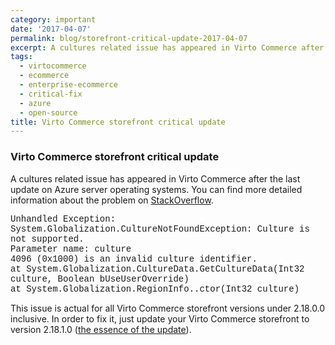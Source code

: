 ```yaml
---
category: important
date: '2017-04-07'
permalink: blog/storefront-critical-update-2017-04-07
excerpt: A cultures related issue has appeared in Virto Commerce after the last update on Azure server operating systems. This article describes how to fix this issue.
tags:
  - virtocommerce
  - ecommerce
  - enterprise-ecommerce
  - critical-fix
  - azure
  - open-source
title: Virto Commerce storefront critical update
---
```

### Virto Commerce storefront critical update

A cultures related issue has appeared in Virto Commerce after the last update on Azure server operating systems. You can find more detailed information about the problem on <a href="http://stackoverflow.com/questions/41851613/culture-is-suddenly-not-supported-anymore-on-azure-web-app" rel="nofollow">StackOverflow</a>.

<p style="font-family: 'Courier New'">
Unhandled Exception: System.Globalization.CultureNotFoundException: Culture is not supported.<br />
Parameter name: culture<br />
4096 (0x1000) is an invalid culture identifier.<br />
at System.Globalization.CultureData.GetCultureData(Int32 culture, Boolean bUseUserOverride)<br />
at System.Globalization.RegionInfo..ctor(Int32 culture)
</p>

This issue is actual for all Virto Commerce storefront versions under 2.18.0.0 inclusive. In order to fix it, just update your Virto Commerce storefront to version 2.18.1.0 (<a href="https://github.com/VirtoCommerce/vc-storefront/commit/1a36351212b365e70731f622f73e60978332db04" rel="nofollow">the essence of the update</a>).